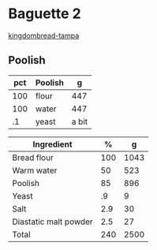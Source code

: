 # Baguette 2

[kingdombread-tampa](https://www.youtube.com/watch?v=iai3Af_Q1OE)

## Poolish

pct    | Poolish | g
---  | --- | ---
100 | flour | 447
100 | water | 447
.1  | yeast | a bit

Ingredient | %   | g
---        | --- | ---
Bread flour | 100 | 1043
Warm water  | 50  | 523
Poolish     | 85  | 896
Yeast       | .9  | 9
Salt | 2.9 | 30
Diastatic malt powder | 2.5 | 27
Total | 240 | 2500


